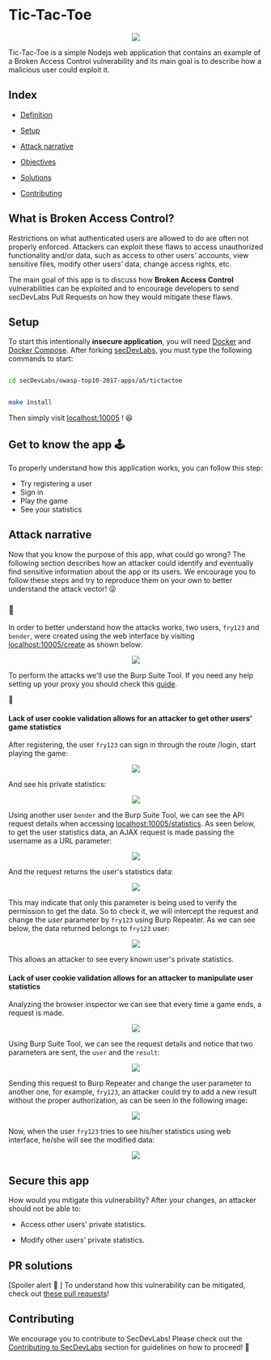
# Tic-Tac-Toe

  

<p  align="center">

<img  src="images/a5-banner.png"/>

</p>

  

Tic-Tac-Toe is a simple Nodejs web application that contains an example of a Broken Access Control vulnerability and its main goal is to describe how a malicious user could exploit it.

  

## Index

  

-  [Definition](#what-is-broken-access-control)

-  [Setup](#setup)

-  [Attack narrative](#attack-narrative)

-  [Objectives](#secure-this-app)

-  [Solutions](#pr-solutions)

-  [Contributing](#contributing)

  

## What is Broken Access Control?

  

Restrictions on what authenticated users are allowed to do are often not properly enforced. Attackers can exploit these flaws to access unauthorized functionality and/or data, such as access to other users' accounts, view sensitive files, modify other users’ data, change access rights, etc.

  

The main goal of this app is to discuss how **Broken Access Control** vulnerabilities can be exploited and to encourage developers to send secDevLabs Pull Requests on how they would mitigate these flaws.

  

## Setup

  

To start this intentionally **insecure application**, you will need [Docker][Docker Install] and [Docker Compose][Docker Compose Install]. After forking [secDevLabs](https://github.com/globocom/secDevLabs), you must type the following commands to start:

  

```sh

cd secDevLabs/owasp-top10-2017-apps/a5/tictactoe

```

  

```sh

make install

```

  

Then simply visit [localhost:10005][App] ! 😆

  

## Get to know the app 🕹

  

To properly understand how this application works, you can follow this step:

  

- Try registering a user
- Sign in
- Play the game 
- See your statistics

  

## Attack narrative

  

Now that you know the purpose of this app, what could go wrong? The following section describes how an attacker could identify and eventually find sensitive information about the app or its users. We encourage you to follow these steps and try to reproduce them on your own to better understand the attack vector! 😜

  

### 👀

  

In order to better understand how the attacks works, two users, `fry123` and `bender`, were created using the web interface by visiting [localhost:10005/create](localhost:10005/create) as shown below:

  
  

<p  align="center">

<img  src="images/attack0.png"/>

</p>


To perform the attacks we'll use the Burp Suite Tool. If you need any help setting up your proxy you should check this [guide](https://support.portswigger.net/customer/portal/articles/1783066-configuring-firefox-to-work-with-burp).


👀 


#### Lack of user cookie validation allows for an attacker to get other users' game statistics

  
  

After registering, the user `fry123` can sign in through the route /login, start playing the game:

  
  

<p  align="center">

<img  src="images/attack1.png"/>

</p>

  

And see his private statistics:

  
<p  align="center">

<img  src="images/attack2.png"/>

</p>

  

Using another user `bender` and the Burp Suite Tool, we can see the API request details when accessing [localhost:10005/statistics](localhost:10005/statistics). As seen below, to get the user statistics data, an AJAX request is made passing the username as a URL parameter:

  

<p  align="center">

<img  src="images/attack3.png"/>

</p>


And the request returns the user's statistics data:

<p  align="center">

<img  src="images/attack4.png"/>

</p>

  

This may indicate that only this parameter is being used to verify the permission to get the data. So to check it, we will intercept the request and change the _user_ parameter by `fry123` using Burp Repeater. As we can see below, the data returned belongs to `fry123` user:

  

<p  align="center">

<img  src="images/attack5.png"/>

</p>

  

This allows an attacker to see every known user's private statistics.

  

#### Lack of user cookie validation allows for an attacker to manipulate user statistics

  
Analyzing the browser inspector we can see that every time a game ends, a request is made.

  

<p  align="center">

<img  src="images/attack6.png"/>

</p>

  

Using Burp Suite Tool, we can see the request details and notice that two parameters are sent, the `user` and the `result`:

  

<p  align="center">

<img  src="images/attack7.png"/>

</p>

  

Sending this request to Burp Repeater and change the user parameter to another one, for example, `fry123`, an attacker could try to add a new result without the proper authorization, as can be seen in the following image:

  

<p  align="center">

<img  src="images/attack8.png"/>

</p>

  

Now, when the user `fry123` tries to see his/her statistics using web interface, he/she will see the modified data:

  

<p  align="center">

<img  src="images/attack9.png"/>

</p>

  
  
  

## Secure this app

  

How would you mitigate this vulnerability? After your changes, an attacker should not be able to:

  

* Access other users' private statistics.

* Modify other users' private statistics.

  
  

## PR solutions

  

[Spoiler alert 🚨 ] To understand how this vulnerability can be mitigated, check out [these pull requests](https://github.com/globocom/secDevLabs/pulls?utf8=%E2%9C%93&q=is%3Apr+label%3A%22mitigation+solution+%F0%9F%94%92%22+label%3A%22Tic-Tac-Toe%22+)!

  

## Contributing

  

We encourage you to contribute to SecDevLabs! Please check out the [Contributing to SecDevLabs](../../../docs/CONTRIBUTING.md) section for guidelines on how to proceed! 🎉

  

[Docker Install]: https://docs.docker.com/install/

[Docker Compose Install]: https://docs.docker.com/compose/install/

[App]: http://localhost:10005

[secDevLabs]: https://github.com/globocom/secDevLabs

[2]:https://github.com/globocom/secDevLabs/tree/master/owasp-top10-2017-apps/a5/tictactoe